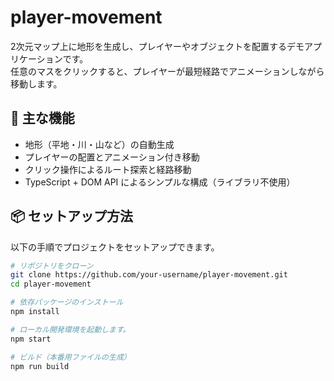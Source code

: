 # player-movement

2次元マップ上に地形を生成し、プレイヤーやオブジェクトを配置するデモアプリケーションです。  
任意のマスをクリックすると、プレイヤーが最短経路でアニメーションしながら移動します。

## 🚀 主な機能

- 地形（平地・川・山など）の自動生成
- プレイヤーの配置とアニメーション付き移動
- クリック操作によるルート探索と経路移動
- TypeScript + DOM API によるシンプルな構成（ライブラリ不使用）

## 📦 セットアップ方法

以下の手順でプロジェクトをセットアップできます。

```bash
# リポジトリをクローン
git clone https://github.com/your-username/player-movement.git
cd player-movement

# 依存パッケージのインストール
npm install

# ローカル開発環境を起動します。
npm start

# ビルド（本番用ファイルの生成）
npm run build
```
